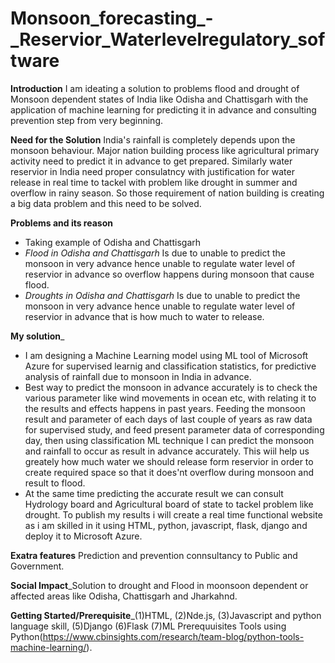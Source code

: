 # Monsoon_forecasting_-_Reservior_Waterlevelregulatory_software
**Introduction**
I am ideating a solution to problems flood and drought of Monsoon dependent states of India like Odisha and Chattisgarh  with the application of machine learning for predicting it in advance and consulting prevention step from very beginning.

**Need for the Solution** India's rainfall is completely depends upon the monsoon behaviour. Major nation building process like agricultural primary activity need to predict it in advance to get prepared. Similarly water reservior in India need proper consulatncy with justification for water release in real time to tackel with problem like drought in summer and overflow in rainy season. So those requirement of nation building is creating a big data problem and this need to be solved.  

**Problems and its reason**
* Taking example of Odisha and Chattisgarh
* *Flood in Odisha and Chattisgarh* Is due to unable to predict the monsoon in very advance hence unable to regulate water level of reservior in advance so overflow happens during monsoon that cause flood.  
* *Droughts in Odisha and Chattisgarh* Is due to unable to predict the monsoon in very advance hence unable to regulate water level of reservior in advance that is how much to water to release.

**My solution**_
* I am designing a Machine Learning model using ML tool of Microsoft Azure for supervised learnig and classification statistics, for predictive analysis of rainfall due to monsoon in India in advance.
* Best way to predict the monsoon in advance accurately is to check the various parameter like wind movements in ocean etc, with relating it to the results and effects happens in past years. Feeding the monsoon result and parameter of each days of last couple of years as raw data for supervised study, and feed present parameter data of corresponding day, then using classification ML technique I can predict the monsoon and rainfall to occur as result in advance accurately. This wiil help us greately how much water we should release form reservior in order to create required space so that it does'nt overflow during monsoon and result to flood.
* At the same time predicting the accurate result we can consult Hydrology board and Agricultural board of state to tackel problem like drought. To publish my results i will create a real time functional website as i am skilled in it using HTML, python, javascript, flask, django and deploy it to Microsoft Azure.

**Exatra features** Prediction and prevention connsultancy to Public and Government.

**Social Impact**_Solution to drought and Flood in moonsoon dependent or affected areas like Odisha, Chattisgarh and Jharkahnd.

**Getting Started/Prerequisite**_(1)HTML, (2)Nde.js, (3)Javascript and python language skill, (5)Django (6)Flask (7)ML Prerequuisites Tools using Python(https://www.cbinsights.com/research/team-blog/python-tools-machine-learning/).
